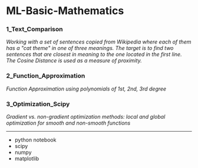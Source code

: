 # ML-Basic-Mathematics

### 1_Text_Comparison

_Working with a set of sentences copied from Wikipedia where each of them has a "cat theme" in one of three meanings.
The target is to find two sentences that are closest in meaning to the one located in the first line. The Cosine Distance is used as a measure of proximity._


### 2_Function_Approximation

_Function Approximation using polynomials of 1st,  2nd, 3rd  degree_



### 3_Optimization_Scipy

_Gradient vs. non-gradient optimization methods: local and global optimization for smooth and non-smooth functions_

______________________________________________________________________________________________________________________________


- python notebook
- scipy
- numpy
- matplotlib
